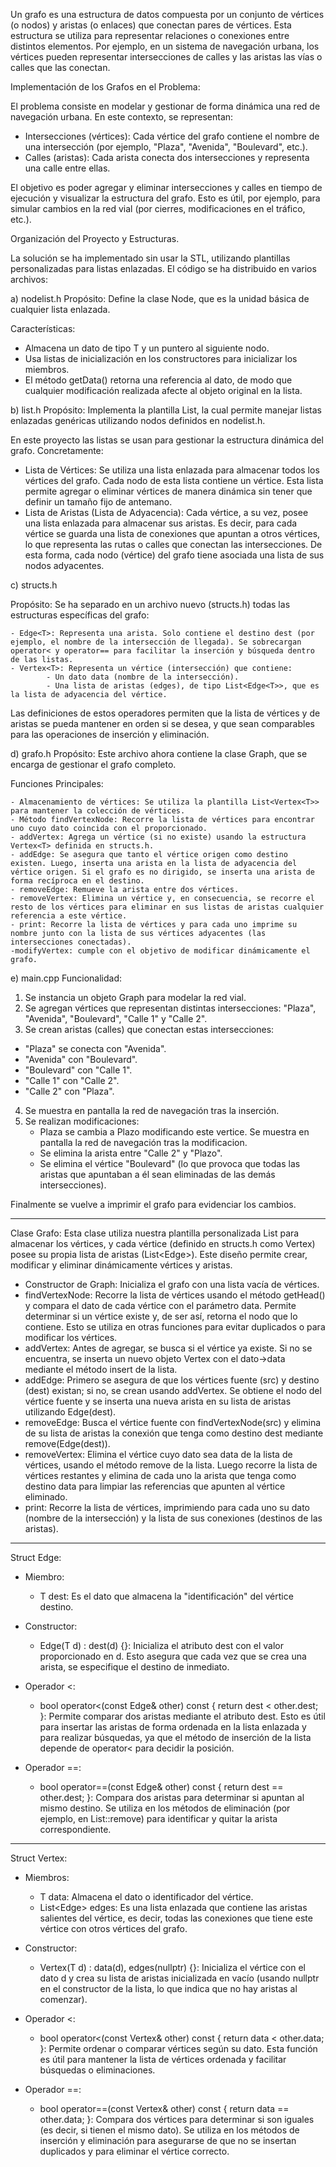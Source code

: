 Un grafo es una estructura de datos compuesta por un conjunto de vértices (o nodos) y aristas (o enlaces) que conectan pares de vértices. Esta estructura se utiliza para representar relaciones o conexiones entre distintos elementos. Por ejemplo, en un sistema de navegación urbana, los vértices pueden representar intersecciones de calles y las aristas las vías o calles que las conectan.

Implementación de los Grafos en el Problema:

El problema consiste en modelar y gestionar de forma dinámica una red de navegación urbana. En este contexto, se representan:
- Intersecciones (vértices): Cada vértice del grafo contiene el nombre de una intersección (por ejemplo, "Plaza", "Avenida", "Boulevard", etc.).
- Calles (aristas): Cada arista conecta dos intersecciones y representa una calle entre ellas.

El objetivo es poder agregar y eliminar intersecciones y calles en tiempo de ejecución y visualizar la estructura del grafo. Esto es útil, por ejemplo, para simular cambios en la red vial (por cierres, modificaciones en el tráfico, etc.).

Organización del Proyecto y Estructuras.

La solución se ha implementado sin usar la STL, utilizando plantillas personalizadas para listas enlazadas. El código se ha distribuido en varios archivos:

a) nodelist.h
Propósito: Define la clase Node<T>, que es la unidad básica de cualquier lista enlazada.

Características:
- Almacena un dato de tipo T y un puntero al siguiente nodo.
- Usa listas de inicialización en los constructores para inicializar los miembros.
- El método getData() retorna una referencia al dato, de modo que cualquier modificación realizada afecte al objeto original en la lista.

b) list.h
Propósito: Implementa la plantilla List<T>, la cual permite manejar listas enlazadas genéricas utilizando nodos definidos en nodelist.h.

En este proyecto las listas se usan para gestionar la estructura dinámica del grafo. Concretamente:
- Lista de Vértices: Se utiliza una lista enlazada para almacenar todos los vértices del grafo. Cada nodo de esta lista contiene un vértice. Esta lista permite agregar o eliminar vértices de manera dinámica sin tener que definir un tamaño fijo de antemano.
- Lista de Aristas (Lista de Adyacencia): Cada vértice, a su vez, posee una lista enlazada para almacenar sus aristas. Es decir, para cada vértice se guarda una lista de conexiones que apuntan a otros vértices, lo que representa las rutas o calles que conectan las intersecciones. De esta forma, cada nodo (vértice) del grafo tiene asociada una lista de sus nodos adyacentes.

c) structs.h

Propósito: Se ha separado en un archivo nuevo (structs.h) todas las estructuras específicas del grafo:

	- Edge<T>: Representa una arista. Solo contiene el destino dest (por ejemplo, el nombre de la intersección de llegada). Se sobrecargan operator< y operator== para facilitar la inserción y búsqueda dentro de las listas.
	- Vertex<T>: Representa un vértice (intersección) que contiene:
			- Un dato data (nombre de la intersección).
			- Una lista de aristas (edges), de tipo List<Edge<T>>, que es la lista de adyacencia del vértice.

Las definiciones de estos operadores permiten que la lista de vértices y de aristas se pueda mantener en orden si se desea, y que sean comparables para las operaciones de inserción y eliminación.

d) grafo.h
Propósito: Este archivo ahora contiene la clase Graph<T>, que se encarga de gestionar el grafo completo.

Funciones Principales:

	- Almacenamiento de vértices: Se utiliza la plantilla List<Vertex<T>> para mantener la colección de vértices.
	- Método findVertexNode: Recorre la lista de vértices para encontrar uno cuyo dato coincida con el proporcionado.
	- addVertex: Agrega un vértice (si no existe) usando la estructura Vertex<T> definida en structs.h.
	- addEdge: Se asegura que tanto el vértice origen como destino existen. Luego, inserta una arista en la lista de adyacencia del vértice origen. Si el grafo es no dirigido, se inserta una arista de forma recíproca en el destino.
	- removeEdge: Remueve la arista entre dos vértices.
	- removeVertex: Elimina un vértice y, en consecuencia, se recorre el resto de los vértices para eliminar en sus listas de aristas cualquier referencia a este vértice.
	- print: Recorre la lista de vértices y para cada uno imprime su nombre junto con la lista de sus vértices adyacentes (las intersecciones conectadas).
	-modifyVertex: cumple con el objetivo de modificar dinámicamente el grafo.

e) main.cpp
Funcionalidad:

1. Se instancia un objeto Graph<string> para modelar la red vial.
2. Se agregan vértices que representan distintas intersecciones: "Plaza", "Avenida", "Boulevard", "Calle 1" y "Calle 2".
3. Se crean aristas (calles) que conectan estas intersecciones:
- "Plaza" se conecta con "Avenida".
- "Avenida" con "Boulevard".
- "Boulevard" con "Calle 1".
- "Calle 1" con "Calle 2".
- "Calle 2" con "Plaza".

4. Se muestra en pantalla la red de navegación tras la inserción.
5. Se realizan modificaciones:
	- Plaza se cambia a Plazo modificando este vertice.
Se muestra en pantalla la red de navegación tras la modificacion.
	- Se elimina la arista entre "Calle 2" y "Plazo".
	- Se elimina el vértice "Boulevard" (lo que provoca que todas las aristas que apuntaban a él sean eliminadas de las demás intersecciones).

Finalmente se vuelve a imprimir el grafo para evidenciar los cambios.

----------------------------------------------------------------------------

Clase Grafo:
Esta clase utiliza nuestra plantilla personalizada List para almacenar los vértices, y cada vértice (definido en structs.h como Vertex<T>) posee su propia lista de aristas (List<Edge<T>>). Este diseño permite crear, modificar y eliminar dinámicamente vértices y aristas.

- Constructor de Graph: Inicializa el grafo con una lista vacía de vértices.
- findVertexNode: Recorre la lista de vértices usando el método getHead() y compara el dato de cada vértice con el parámetro data. Permite determinar si un vértice existe y, de ser así, retorna el nodo que lo contiene. Esto se utiliza en otras funciones para evitar duplicados o para modificar los vértices.
- addVertex: Antes de agregar, se busca si el vértice ya existe. Si no se encuentra, se inserta un nuevo objeto Vertex<T> con el dato->data mediante el método insert de la lista.
- addEdge: Primero se asegura de que los vértices fuente (src) y destino (dest) existan; si no, se crean usando addVertex. Se obtiene el nodo del vértice fuente y se inserta una nueva arista en su lista de aristas utilizando Edge<T>(dest).
- removeEdge: Busca el vértice fuente con findVertexNode(src) y elimina de su lista de aristas la conexión que tenga como destino dest mediante remove(Edge<T>(dest)).
- removeVertex: Elimina el vértice cuyo dato sea data de la lista de vértices, usando el método remove de la lista. Luego recorre la lista de vértices restantes y elimina de cada uno la arista que tenga como destino data para limpiar las referencias que apunten al vértice eliminado.
- print: Recorre la lista de vértices, imprimiendo para cada uno su dato (nombre de la intersección) y la lista de sus conexiones (destinos de las aristas).
-------------------------------------------------------------------------------------------------------
Struct Edge: 
- Miembro:
  - T dest: Es el dato que almacena la "identificación" del vértice destino.

- Constructor:
  - Edge(T d) : dest(d) {}: Inicializa el atributo dest con el valor proporcionado en d. Esto asegura que cada vez que se crea una arista, se especifique el destino de inmediato.

- Operador <:
  - bool operator<(const Edge<T>& other) const { return dest < other.dest; }: Permite comparar dos aristas mediante el atributo dest. Esto es útil para insertar las aristas de forma ordenada en la lista enlazada y para realizar búsquedas, ya que el método de inserción de la lista depende de operator< para decidir la posición.

- Operador ==:
  - bool operator==(const Edge<T>& other) const { return dest == other.dest; }: Compara dos aristas para determinar si apuntan al mismo destino. Se utiliza en los métodos de eliminación (por ejemplo, en List::remove) para identificar y quitar la arista correspondiente.
 ---------------------------------------------------------------------------------------------------------
Struct Vertex:
- Miembros:
  - T data: Almacena el dato o identificador del vértice.
  - List<Edge<T>> edges: Es una lista enlazada que contiene las aristas salientes del vértice, es decir, todas las conexiones que tiene este vértice con otros vértices del grafo.

- Constructor:
  - Vertex(T d) : data(d), edges(nullptr) {}: Inicializa el vértice con el dato d y crea su lista de aristas inicializada en vacío (usando nullptr en el constructor de la lista, lo que indica que no hay aristas al comenzar).

- Operador <:
  - bool operator<(const Vertex<T>& other) const { return data < other.data; }: Permite ordenar o comparar vértices según su dato. Esta función es útil para mantener la lista de vértices ordenada y facilitar búsquedas o eliminaciones.

- Operador ==:
  - bool operator==(const Vertex<T>& other) const { return data == other.data; }: Compara dos vértices para determinar si son iguales (es decir, si tienen el mismo dato). Se utiliza en los métodos de inserción y eliminación para asegurarse de que no se insertan duplicados y para eliminar el vértice correcto.
